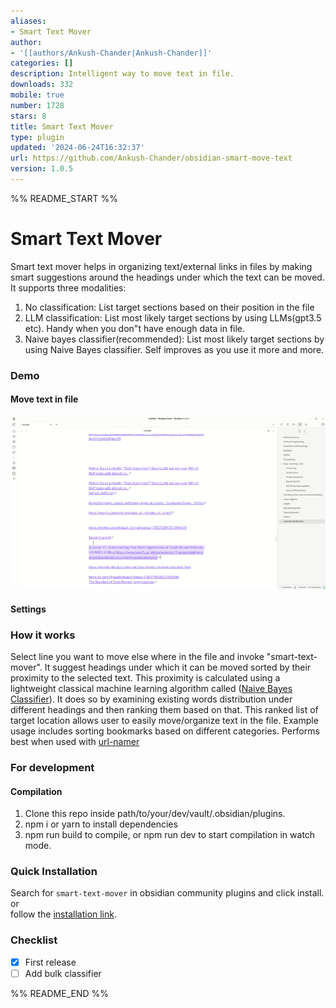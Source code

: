 ```yaml
---
aliases:
- Smart Text Mover
author:
- '[[authors/Ankush-Chander|Ankush-Chander]]'
categories: []
description: Intelligent way to move text in file.
downloads: 332
mobile: true
number: 1728
stars: 8
title: Smart Text Mover
type: plugin
updated: '2024-06-24T16:32:37'
url: https://github.com/Ankush-Chander/obsidian-smart-move-text
version: 1.0.5
---
```


%% README_START %%

# Smart Text Mover

Smart text mover helps in organizing text/external links in files by making smart suggestions around the headings under
which the text can be moved. It supports three modalities:

1. No classification: List target sections based on their position in the file
2. LLM classification: List most likely target sections by using LLMs(gpt3.5 etc). Handy when you don"t have enough data
   in file.
3. Naive bayes classifier(recommended): List most likely target sections by using Naive Bayes classifier. Self improves
   as you use it
   more and more.

### Demo
#### Move text in file
![Alt Text](https://raw.githubusercontent.com/Ankush-Chander/obsidian-smart-move-text/HEAD/demo/smart_text_mover.gif)

#### Settings


### How it works

Select line you want to move else where in the file and invoke "smart-text-mover". It suggest headings under which it
can be moved sorted by their proximity to the selected text. This proximity is calculated using a lightweight classical
machine
learning algorithm called ([Naive Bayes Classifier](https://en.wikipedia.org/wiki/Naive_Bayes_classifier)). It does so
by examining existing words distribution under different headings and then ranking them based on that. This ranked list
of target location allows user to easily move/organize text in the file. Example usage includes sorting bookmarks based
on different categories. Performs best when used with [url-namer](https://github.com/zfei/obsidian-url-namer)

### For development
#### Compilation
1. Clone this repo inside path/to/your/dev/vault/.obsidian/plugins.
2. npm i or yarn to install dependencies
3. npm run build to compile, or npm run dev to start compilation in watch mode.


### Quick Installation
Search for `smart-text-mover` in obsidian community plugins and click install.  
or  
follow the [installation link](https://obsidian.md/plugins?id=smart-text-mover).

[//]: # (### Changelog)

### Checklist 
- [x] First release
- [ ] Add bulk classifier

[//]: # (### Support)



%% README_END %%